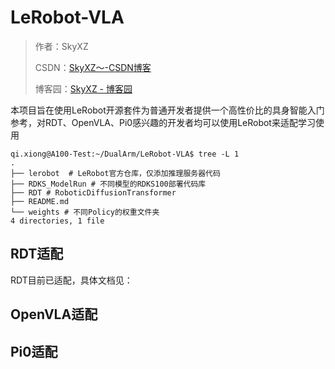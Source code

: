 # LeRobot-VLA
> 作者：SkyXZ
>
> CSDN：[SkyXZ～-CSDN博客](https://blog.csdn.net/xiongqi123123?spm=1000.2115.3001.5343)
>
> 博客园：[SkyXZ - 博客园](https://www.cnblogs.com/SkyXZ)  

本项目旨在使用LeRobot开源套件为普通开发者提供一个高性价比的具身智能入门参考，对RDT、OpenVLA、Pi0感兴趣的开发者均可以使用LeRobot来适配学习使用
``` 
qi.xiong@A100-Test:~/DualArm/LeRobot-VLA$ tree -L 1
.
├── lerobot  # LeRobot官方仓库，仅添加推理服务器代码
├── RDKS_ModelRun # 不同模型的RDKS100部署代码库
├── RDT # RoboticDiffusionTransformer
├── README.md
└── weights # 不同Policy的权重文件夹
4 directories, 1 file
```
## RDT适配
RDT目前已适配，具体文档见：

## OpenVLA适配


## Pi0适配
